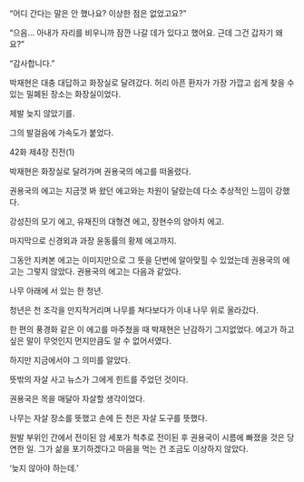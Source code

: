 “어디 간다는 말은 안 했나요? 이상한 점은 없었고요?”

“으음… 아내가 자리를 비우니까 잠깐 나갈 데가 있다고 했어요. 근데 그건 갑자기 왜요?”

“감사합니다.”

박재현은 대충 대답하고 화장실로 달려갔다. 허리 아픈 환자가 가장 가깝고 쉽게 찾을 수 있는 밀폐된 장소는 화장실이었다.

제발 늦지 않았기를.

그의 발걸음에 가속도가 붙었다.

42화 제4장 진전(1)

박재현은 화장실로 달려가며 권용국의 에고를 떠올렸다.

권용국의 에고는 지금껏 봐 왔던 에고와는 차원이 달랐는데 다소 추상적인 느낌이 강했다.

강성진의 모기 에고, 유재진의 대형견 에고, 장현수의 양아치 에고.

마지막으로 신경외과 과장 윤동률의 황제 에고까지.

그동안 지켜본 에고는 이미지만으로 그 뜻을 단번에 알아맞힐 수 있었는데 권용국의 에고는 그렇지 않았다. 권용국의 에고는 다음과 같았다.

나무 아래에 서 있는 한 청년.

청년은 천 조각을 만지작거리며 나무를 쳐다보다가 이내 나무 위로 올라갔다.

한 편의 풍경화 같은 이 에고를 마주쳤을 때 박재현은 난감하기 그지없었다. 에고가 하고 싶은 말이 무엇인지 먼지만큼도 알 수 없어서였다.

하지만 지금에서야 그 의미를 알았다.

뜻밖의 자살 사고 뉴스가 그에게 힌트를 주었던 것이다.

권용국은 목을 매달아 자살할 생각이었다.

나무는 자살 장소를 뜻했고 손에 든 천은 자살 도구를 뜻했다.

원발 부위인 간에서 전이된 암 세포가 척추로 전이된 후 권용국이 시름에 빠졌을 것은 당연한 일. 그가 삶을 포기하겠다고 마음을 먹는 건 조금도 이상하지 않았다.

‘늦지 않아야 하는데.’
